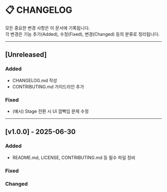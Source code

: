 # 📋 CHANGELOG

모든 중요한 변경 사항은 이 문서에 기록됩니다.  
각 변경은 기능 추가(Added), 수정(Fixed), 변경(Changed) 등의 분류로 정리됩니다.

---

## [Unreleased]
### Added
- CHANGELOG.md 작성
- CONTRIBUTING.md 가이드라인 추가

### Fixed
- (예시) Stage 전환 시 UI 깜빡임 문제 수정

---

## [v1.0.0] - 2025-06-30
### Added
- README.md, LICENSE, CONTRIBUTING.md 등 필수 파일 정비

### Fixed

### Changed

